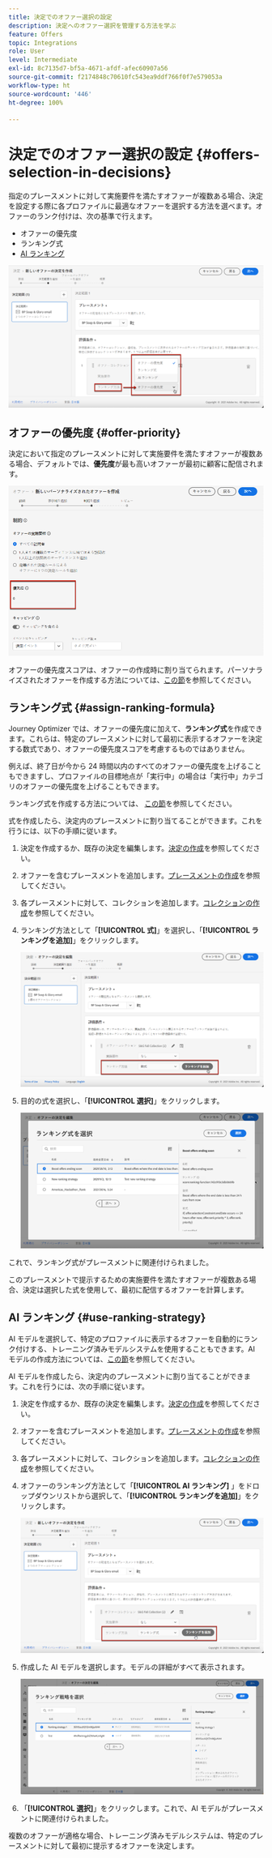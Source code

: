 ```yaml
---
title: 決定でのオファー選択の設定
description: 決定へのオファー選択を管理する方法を学ぶ
feature: Offers
topic: Integrations
role: User
level: Intermediate
exl-id: 8c7135d7-bf5a-4671-afdf-afec60907a56
source-git-commit: f2174848c70610fc543ea9ddf766f0f7e579053a
workflow-type: ht
source-wordcount: '446'
ht-degree: 100%

---
```


# 決定でのオファー選択の設定 {#offers-selection-in-decisions}

指定のプレースメントに対して実施要件を満たすオファーが複数ある場合、決定を設定する際に各プロファイルに最適なオファーを選択する方法を選べます。オファーのランク付けは、次の基準で行えます。
* オファーの優先度
* ランキング式
* [AI ランキング](#use-ranking-strategy)

![](../assets/offer-rank-by.png)

## オファーの優先度 {#offer-priority}

決定において指定のプレースメントに対して実施要件を満たすオファーが複数ある場合、デフォルトでは、**優先度**&#x200B;が最も高いオファーが最初に顧客に配信されます。

![](../assets/offer-priority.png)

オファーの優先度スコアは、オファーの作成時に割り当てられます。パーソナライズされたオファーを作成する方法については、[この節](../offer-library/creating-personalized-offers.md)を参照してください。

## ランキング式 {#assign-ranking-formula}

Journey Optimizer では、オファーの優先度に加えて、**ランキング式**&#x200B;を作成できます。これらは、特定のプレースメントに対して最初に表示するオファーを決定する数式であり、オファーの優先度スコアを考慮するものではありません。

例えば、終了日が今から 24 時間以内のすべてのオファーの優先度を上げることもできますし、プロファイルの目標地点が「実行中」の場合は「実行中」カテゴリのオファーの優先度を上げることもできます。

ランキング式を作成する方法については、 [この節](../ranking/create-ranking-formulas.md)を参照してください。

式を作成したら、決定内のプレースメントに割り当てることができます。これを行うには、以下の手順に従います。

1. 決定を作成するか、既存の決定を編集します。[決定の作成](../offer-activities/create-offer-activities.md)を参照してください。

1. オファーを含むプレースメントを追加します。[プレースメントの作成](../offer-library/creating-placements.md)を参照してください。

1. 各プレースメントに対して、コレクションを追加します。[コレクションの作成](../offer-library/creating-collections.md)を参照してください。

1. ランキング方法として「**[!UICONTROL 式]**」を選択し、「**[!UICONTROL ランキングを追加]**」をクリックします。

   ![](../assets/offer-activity-ranking.png)

1. 目的の式を選択し、「**[!UICONTROL 選択]**」をクリックします。

   ![](../assets/ranking-selection.png)

これで、ランキング式がプレースメントに関連付けられました。

このプレースメントで提示するための実施要件を満たすオファーが複数ある場合、決定は選択した式を使用して、最初に配信するオファーを計算します。

## AI ランキング {#use-ranking-strategy}

<!--If you are an [Adobe Experience Platform](https://experienceleague.adobe.com/docs/experience-platform/landing/home.html){target="_blank"} user leveraging the **Offer Decisioning** application service,-->

AI モデルを選択して、特定のプロファイルに表示するオファーを自動的にランク付けする、トレーニング済みモデルシステムを使用することもできます。AI モデルの作成方法については、[この節](../ranking/create-ranking-strategies.md)を参照してください。

AI モデルを作成したら、決定内のプレースメントに割り当てることができます。これを行うには、次の手順に従います。

1. 決定を作成するか、既存の決定を編集します。[決定の作成](../offer-activities/create-offer-activities.md)を参照してください。

1. オファーを含むプレースメントを追加します。[プレースメントの作成](../offer-library/creating-placements.md)を参照してください。

1. 各プレースメントに対して、コレクションを追加します。[コレクションの作成](../offer-library/creating-collections.md)を参照してください。

1. オファーのランキング方法として「**[!UICONTROL AI ランキング]** 」をドロップダウンリストから選択して、「**[!UICONTROL ランキングを追加]**」をクリックします。

   ![](../assets/ranking-selection-ai-ranking.png)

1. 作成した AI モデルを選択します。モデルの詳細がすべて表示されます。

   ![](../assets/ranking-selection-ai-ranking-selected.png)

1. 「**[!UICONTROL 選択]**」をクリックします。これで、AI モデルがプレースメントに関連付けられました。

複数のオファーが適格な場合、トレーニング済みモデルシステムは、特定のプレースメントに対して最初に提示するオファーを決定します。

